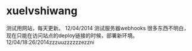 xuelvshiwang
============
测试用网站，每天更新。
12/04/2014 测试服务器webhooks 很多东西不明白，现在只能在访问站点的deploy链接的时候，部署新环境。
12/04/18:26/2014zzzuuzzzzzzezzni
